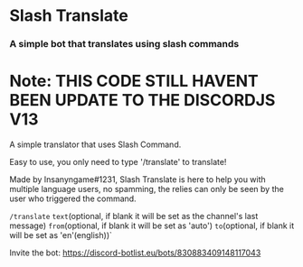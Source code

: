 # Slash Translate
### A simple bot that translates using slash commands

# Note: THIS CODE STILL HAVENT BEEN UPDATE TO THE DISCORDJS V13

A simple translator that uses Slash Command.


Easy to use, you only need to type '/translate' to translate!

Made by Insanyngame#1231, Slash Translate is here to help you with multiple language users, no spamming, the relies can only be seen by the user who triggered the command.

`/translate` `text`(optional, if blank it will be set as the channel's last message) `from`(optional, if blank it will be set as 'auto') `to`(optional, if blank it will be set as 'en'(english))`

Invite the bot: https://discord-botlist.eu/bots/830883409148117043
